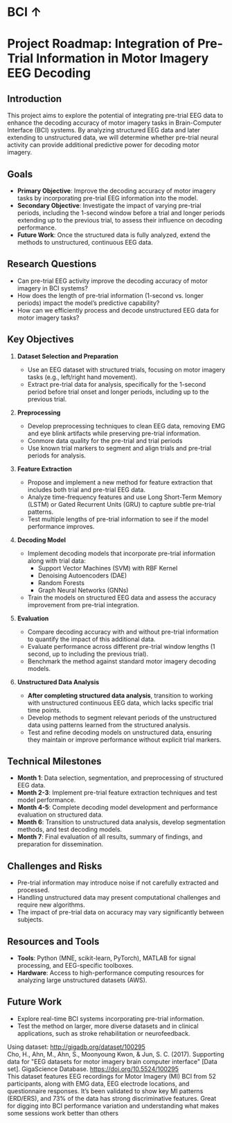 # BCI &#8593;
# Project Roadmap: Integration of Pre-Trial Information in Motor Imagery EEG Decoding

## Introduction
This project aims to explore the potential of integrating pre-trial EEG data to enhance the decoding accuracy of motor imagery tasks in Brain-Computer Interface (BCI) systems. By analyzing structured EEG data and later extending to unstructured data, we will determine whether pre-trial neural activity can provide additional predictive power for decoding motor imagery.

## Goals
- **Primary Objective**: Improve the decoding accuracy of motor imagery tasks by incorporating pre-trial EEG information into the model.
- **Secondary Objective**: Investigate the impact of varying pre-trial periods, including the 1-second window before a trial and longer periods extending up to the previous trial, to assess their influence on decoding performance.
- **Future Work**: Once the structured data is fully analyzed, extend the methods to unstructured, continuous EEG data.

## Research Questions
- Can pre-trial EEG activity improve the decoding accuracy of motor imagery in BCI systems?
- How does the length of pre-trial information (1-second vs. longer periods) impact the model’s predictive capability?
- How can we efficiently process and decode unstructured EEG data for motor imagery tasks?

## Key Objectives
1. **Dataset Selection and Preparation**  
   - Use an EEG dataset with structured trials, focusing on motor imagery tasks (e.g., left/right hand movement).
   - Extract pre-trial data for analysis, specifically for the 1-second period before trial onset and longer periods, including up to the previous trial.

2. **Preprocessing**  
   - Develop preprocessing techniques to clean EEG data, removing EMG and eye blink artifacts while preserving pre-trial information.
   - Conmore data quality for the pre-trial and trial periods
   - Use known trial markers to segment and align trials and pre-trial periods for analysis.

3. **Feature Extraction**  
   - Propose and implement a new method for feature extraction that includes both trial and pre-trial EEG data.
   - Analyze time-frequency features and use Long Short-Term Memory (LSTM) or Gated Recurrent Units (GRU) to capture subtle pre-trial patterns.
   - Test multiple lengths of pre-trial information to see if the model performance improves.

4. **Decoding Model**  
   - Implement decoding models that incorporate pre-trial information along with trial data:
     * Support Vector Machines (SVM) with RBF Kernel
     * Denoising Autoencoders (DAE)
     * Random Forests
     * Graph Neural Networks (GNNs)
   - Train the models on structured EEG data and assess the accuracy improvement from pre-trial integration.

5. **Evaluation**  
   - Compare decoding accuracy with and without pre-trial information to quantify the impact of this additional data.
   - Evaluate performance across different pre-trial window lengths (1 second, up to including the previous trial).
   - Benchmark the method against standard motor imagery decoding models.

6. **Unstructured Data Analysis**  
   - **After completing structured data analysis**, transition to working with unstructured continuous EEG data, which lacks specific trial time points.
   - Develop methods to segment relevant periods of the unstructured data using patterns learned from the structured analysis.
   - Test and refine decoding models on unstructured data, ensuring they maintain or improve performance without explicit trial markers.

## Technical Milestones
- **Month 1**: Data selection, segmentation, and preprocessing of structured EEG data.
- **Month 2-3**: Implement pre-trial feature extraction techniques and test model performance.
- **Month 4-5**: Complete decoding model development and performance evaluation on structured data.
- **Month 6**: Transition to unstructured data analysis, develop segmentation methods, and test decoding models.
- **Month 7**: Final evaluation of all results, summary of findings, and preparation for dissemination.

## Challenges and Risks
- Pre-trial information may introduce noise if not carefully extracted and processed.
- Handling unstructured data may present computational challenges and require new algorithms.
- The impact of pre-trial data on accuracy may vary significantly between subjects.

## Resources and Tools
- **Tools**: Python (MNE, scikit-learn, PyTorch), MATLAB for signal processing, and EEG-specific toolboxes.
- **Hardware**: Access to high-performance computing resources for analyzing large unstructured datasets (AWS).

## Future Work
- Explore real-time BCI systems incorporating pre-trial information.
- Test the method on larger, more diverse datasets and in clinical applications, such as stroke rehabilitation or neurofeedback.

Using dataset: http://gigadb.org/dataset/100295  
Cho, H., Ahn, M., Ahn, S., Moonyoung Kwon, & Jun, S. C. (2017). Supporting data for "EEG datasets for motor imagery brain computer interface" [Data set]. GigaScience Database. https://doi.org/10.5524/100295  
This dataset features EEG recordings for Motor Imagery (MI) BCI from 52 participants, along with EMG data, EEG electrode locations, and questionnaire responses. It’s been validated to show key MI patterns (ERD/ERS), and 73% of the data has strong discriminative features. Great for digging into BCI performance variation and understanding what makes some sessions work better than others  
